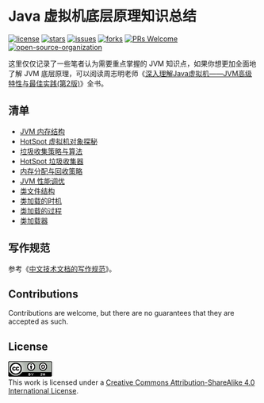 # Java 虚拟机底层原理知识总结
<a href="https://github.com/doocs/jvm/blob/master/LICENSE"><img src="https://badgen.net/github/license/doocs/jvm?color=green" alt="license"></a>
<a href="https://github.com/doocs/jvm/stargazers"><img src="https://badgen.net/github/stars/doocs/jvm" alt="stars"></a>
<a href="https://github.com/doocs/jvm/issues"><img src="https://badgen.net/github/open-issues/doocs/jvm" alt="issues"></a>
<a href="https://github.com/doocs/jvm/network/members"><img src="https://img.shields.io/github/forks/doocs/jvm.svg" alt="forks"></a>
<a href="http://makeapullrequest.com"><img src="https://badgen.net/badge/PRs/welcome/cyan" alt="PRs Welcome"></a>
<a href="https://github.com/doocs/intro"><img src="https://badgen.net/badge/organization/join%20us/cyan" alt="open-source-organization"></a>


这里仅仅记录了一些笔者认为需要重点掌握的 JVM 知识点，如果你想更加全面地了解 JVM 底层原理，可以阅读周志明老师《[深入理解Java虚拟机——JVM高级特性与最佳实践(第2版)](/book/jvm.pdf)》全书。

## 清单
* [JVM 内存结构](/docs/01-jvm-memory-structure.md)
* [HotSpot 虚拟机对象探秘](/docs/02-hotspot-jvm-object.md)
* [垃圾收集策略与算法](/docs/03-gc-algorithms.md)
* [HotSpot 垃圾收集器](/docs/04-hotspot-gc.md)
* [内存分配与回收策略](/docs/05-memory-allocation-gc.md)
* [JVM 性能调优](/docs/06-jvm-performance-tuning.md)
* [类文件结构](/docs/07-class-structure.md)
* [类加载的时机](/docs/08-load-class-time.md)
* [类加载的过程](/docs/09-load-class-process.md)
* [类加载器](/docs/10-class-loader.md)

## 写作规范
参考《[中文技术文档的写作规范](https://github.com/ruanyf/document-style-guide)》。

## Contributions
Contributions are welcome, but there are no guarantees that they are accepted as such.

## License
<a rel="license" href="https://github.com/doocs/leetcode/blob/master/LICENSE"><img alt="Creative Commons License" style="border-width:0" src="./images/cc-by-sa-88x31.png" /></a><br />This work is licensed under a <a rel="license" href="http://creativecommons.org/licenses/by-sa/4.0/">Creative Commons Attribution-ShareAlike 4.0 International License</a>.